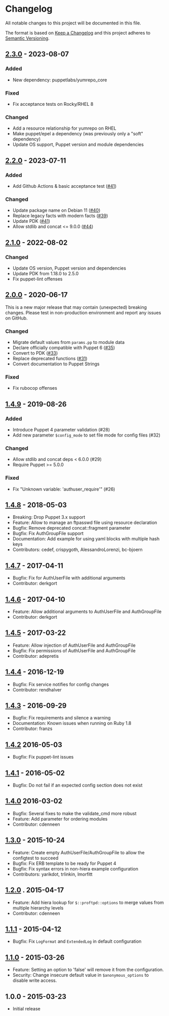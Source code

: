 # Changelog
All notable changes to this project will be documented in this file.

The format is based on [Keep a Changelog](http://keepachangelog.com/en/1.0.0/)
and this project adheres to [Semantic Versioning](http://semver.org/spec/v2.0.0.html).

## [2.3.0] - 2023-08-07

### Added
* New dependency: puppetlabs/yumrepo_core

### Fixed
* Fix acceptance tests on Rocky/RHEL 8

### Changed
* Add a resource relationship for yumrepo on RHEL
* Make puppet/epel a dependency (was previously only a "soft" dependency)
* Update OS support, Puppet version and module dependencies

## [2.2.0] - 2023-07-11

### Added
* Add Github Actions & basic acceptance test ([#41])

### Changed
* Update package name on Debian 11 ([#40])
* Replace legacy facts with modern facts ([#39])
* Update PDK ([#41])
* Allow stdlib and concat <= 9.0.0 ([#44])

## [2.1.0] - 2022-08-02

### Changed
* Update OS version, Puppet version and dependencies
* Update PDK from 1.18.0 to 2.5.0
* Fix puppet-lint offenses

## [2.0.0] - 2020-06-17
This is a new major release that may contain (unexpected) breaking changes. Please test in non-production environment and report any issues on GitHub.

### Changed
* Migrate default values from `params.pp` to module data
* Declare officially compatible with Puppet 6 ([#35])
* Convert to PDK ([#33])
* Replace deprecated functions ([#31])
* Convert documentation to Puppet Strings

### Fixed
* Fix rubocop offenses

## [1.4.9] - 2019-08-26

### Added
* Introduce Puppet 4 parameter validation (#28)
* Add new parameter `$config_mode` to set file mode for config files (#32)

### Changed
* Allow stdlib and concat deps < 6.0.0  (#29)
* Require Puppet >= 5.0.0

### Fixed
* Fix "Unknown variable: 'authuser_require'" (#26)

## [1.4.8] - 2018-05-03
* Breaking: Drop Puppet 3.x support
* Feature: Allow to manage an ftpasswd file using resource declaration
* Bugfix: Remove deprecated concat::fragment parameter
* Bugfix: Fix AuthGroupFile support
* Documentation: Add example for using yaml blocks with multiple hash keys
* Contributors: cedef, crispygoth, AlessandroLorenzi, bc-bjoern

## [1.4.7] - 2017-04-11
* Bugfix: Fix for AuthUserFile with additional arguments
* Contributor: derkgort

## [1.4.6] - 2017-04-10
* Feature: Allow additional arguments to AuthUserFile and AuthGroupFile
* Contributor: derkgort

## [1.4.5] - 2017-03-22
* Feature: Allow injection of AuthUserFile and AuthGroupFile
* Bugfix: Fix permissions of AuthUserFile and AuthGroupFile
* Contributor: adepretis

## [1.4.4] - 2016-12-19
* Bugfix: Fix service notifies for config changes
* Contributor: rendhalver

## [1.4.3] - 2016-09-29
* Bugfix: Fix requirements and silence a warning
* Documentation: Known issues when running on Ruby 1.8
* Contributor: franzs

## [1.4.2] 2016-05-03
* Bugfix: Fix puppet-lint issues

## [1.4.1] - 2016-05-02
* Bugfix: Do not fail if an expected config section does not exist

## [1.4.0] 2016-03-02
* Bugfix: Several fixes to make the validate_cmd more robust
* Feature: Add parameter for ordering modules
* Contributor: cdenneen

## [1.3.0] - 2015-10-24
* Feature: Create empty AuthUserFile/AuthGroupFile to allow the configtest to succeed
* Bugfix: Fix ERB template to be ready for Puppet 4
* Bugfix: Fix syntax errors in non-hiera example configuration
* Contributors: yarikdot, trlinkin, lmorfitt

## [1.2.0] . 2015-04-17
* Feature: Add hiera lookup for `$::proftpd::options` to merge values from multiple hierarchy levels
* Contributor: cdenneen

## [1.1.1] - 2015-04-12
* Bugfix: Fix `LogFormat` and `ExtendedLog` in default configuration

## [1.1.0] - 2015-03-26
* Feature: Setting an option to 'false' will remove it from the configuration.
* Security: Change insecure default value in `$anonymous_options` to disable write access.

## 1.0.0 - 2015-03-23
* Initial release

[Unreleased]: https://github.com/fraenki/puppet-proftpd/compare/v2.3.0...HEAD
[2.3.0]: https://github.com/fraenki/puppet-proftpd/compare/v2.2.0...v2.3.0
[2.2.0]: https://github.com/fraenki/puppet-proftpd/compare/v2.1.0...v2.2.0
[2.1.0]: https://github.com/fraenki/puppet-proftpd/compare/v2.0.0...v2.1.0
[2.0.0]: https://github.com/fraenki/puppet-proftpd/compare/v1.4.9...v2.0.0
[1.4.9]: https://github.com/fraenki/puppet-proftpd/compare/v1.4.8...v1.4.9
[1.4.8]: https://github.com/fraenki/puppet-proftpd/compare/v1.4.7...v1.4.8
[1.4.7]: https://github.com/fraenki/puppet-proftpd/compare/v1.4.6...v1.4.7
[1.4.6]: https://github.com/fraenki/puppet-proftpd/compare/v1.4.5...v1.4.6
[1.4.5]: https://github.com/fraenki/puppet-proftpd/compare/v1.4.4...v1.4.5
[1.4.4]: https://github.com/fraenki/puppet-proftpd/compare/v1.4.3...v1.4.4
[1.4.3]: https://github.com/fraenki/puppet-proftpd/compare/v1.4.2...v1.4.3
[1.4.2]: https://github.com/fraenki/puppet-proftpd/compare/v1.4.1...v1.4.2
[1.4.1]: https://github.com/fraenki/puppet-proftpd/compare/v1.4.0...v1.4.1
[1.4.0]: https://github.com/fraenki/puppet-proftpd/compare/v1.3.0...v1.4.0
[1.3.0]: https://github.com/fraenki/puppet-proftpd/compare/v1.2.0...v1.3.0
[1.2.0]: https://github.com/fraenki/puppet-proftpd/compare/v1.1.1...v1.2.0
[1.1.1]: https://github.com/fraenki/puppet-proftpd/compare/v1.1.0...v1.1.1
[1.1.0]: https://github.com/fraenki/puppet-proftpd/compare/v1.0.0...v1.1.0
[#44]: https://github.com/fraenki/puppet-proftpd/issues/44
[#41]: https://github.com/fraenki/puppet-proftpd/issues/41
[#40]: https://github.com/fraenki/puppet-proftpd/issues/40
[#39]: https://github.com/fraenki/puppet-proftpd/issues/39
[#35]: https://github.com/fraenki/puppet-proftpd/issues/35
[#33]: https://github.com/fraenki/puppet-proftpd/issues/33
[#32]: https://github.com/fraenki/puppet-proftpd/issues/32
[#31]: https://github.com/fraenki/puppet-proftpd/issues/31
[#29]: https://github.com/fraenki/puppet-proftpd/issues/29
[#28]: https://github.com/fraenki/puppet-proftpd/issues/28
[#26]: https://github.com/fraenki/puppet-proftpd/issues/26
